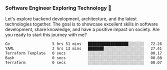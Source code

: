 ### Software Engineer Exploring Technology 🚀 

Let's explore backend development, architecture, and the latest technologies together. The goal is to showcase excellent skills in software development, share knowledge, and have a positive impact on society. Are you ready to start this journey with me?

<!--START_SECTION:waka-->

```txt
Go                   5 hrs 51 mins   ██████████████████░░░░░░░   72.26 %
YAML                 2 hrs 13 mins   ███████░░░░░░░░░░░░░░░░░░   27.41 %
Terraform Template   0 secs          ░░░░░░░░░░░░░░░░░░░░░░░░░   00.17 %
Bash                 0 secs          ░░░░░░░░░░░░░░░░░░░░░░░░░   00.08 %
Terraform            0 secs          ░░░░░░░░░░░░░░░░░░░░░░░░░   00.07 %
```

<!--END_SECTION:waka-->

